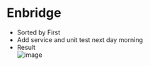# Enbridge

-  Sorted by First
-  Add service and unit test next day morning
-  Result<br>
![image](https://user-images.githubusercontent.com/64368109/137327333-1e883853-732c-410a-924d-42b832760f15.png)
